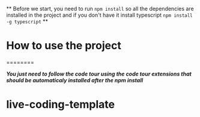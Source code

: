 ** Before we start, you need to run `npm install`  so all the dependencies are installed in the project and if you don't have it install typescript `npm install -g typescript` **

# How to use the project
========

***You just need to follow the code tour using the code tour extensions that should be automaticaly installed after the npm install***
# live-coding-template
